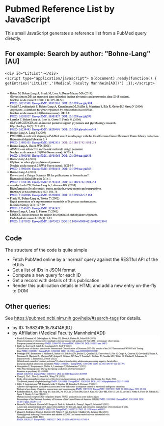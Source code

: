# Pubmed Reference List by JavaScript

This small JavaScript generates a reference list from a PubMed query directly.


## For example: Search by author: "Bohne-Lang"[AU]
```
<div id="LitList"></div>
<script type="application/javascript"> $(document).ready(function() { getEntries('LitList','(Medical Faculty Mannheim[AD])') ;});</script>
```

![example](https://raw.githubusercontent.com/bohnelang/PubmedJavascriptReferenceList/main/example1.jpg)

## Code
The structure of the code is quite simple
* Fetch PubMed online by a 'normal' query against the RESTful API of the eUtils 
* Get a list of IDs in JSON format
* Compute a new query for each ID
* Get a record with details of this publication
* Render this publication details in HTML and add a new entry on-the-fly to DOM

## Other queries:
See https://pubmed.ncbi.nlm.nih.gov/help/#search-tags for details.

* by ID: 15982415,15784146[ID]
* by Affiliation (Medical Faculty Mannheim[AD])
![example](https://raw.githubusercontent.com/bohnelang/PubmedJavascriptReferenceList/main/example2.jpg)
